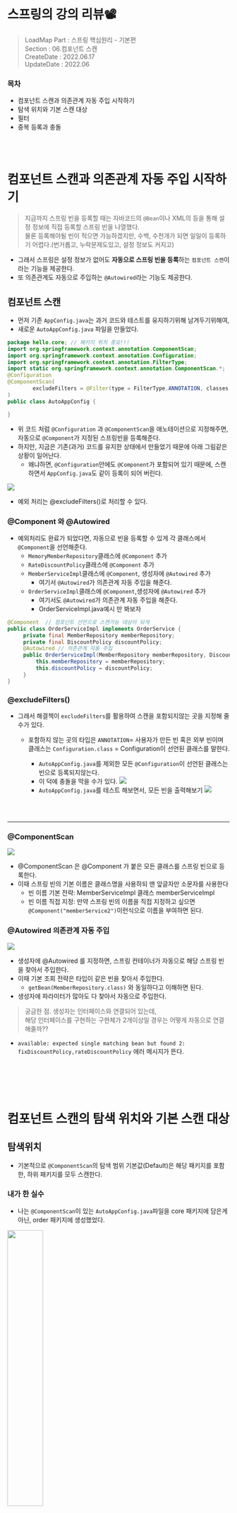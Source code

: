 # 스프링의 강의 리뷰📽
> LoadMap Part : 스프링 핵심원리 - 기본편   
> Section : 06.컴포넌트 스캔    
> CreateDate : 2022.06.17     
> UpdateDate : 2022.06

### 목차
 - 컴포넌트 스캔과 의존관계 자동 주입 시작하기
 - 탐색 위치와 기본 스캔 대상
 - 필터
 - 중복 등록과 충돌

<br></br>

# 컴포넌트 스캔과 의존관계 자동 주입 시작하기
> 지금까지 스프링 빈을 등록할 때는 자바코드의 `@Bean`이나 XML의 <Bean>등을 통해 설정 정보에 직접 등록할 스프링 빈을 나열했다.   
> 물론 등록해야될 빈이 적으면 가능하겠지만, 수백, 수천개가 되면 일일이 등록하기 어렵다.(번거롭고, 누락문제도있고, 설정 정보도 커지고) 

- 그래서 스프링은 설정 정보가 없어도 **자동으로 스프링 빈을 등록**하는 `컴포넌트 스캔`이라는 기능을 제공한다.
- 또 의존관계도 자동으로 주입하는 `@Autowired`라는 기능도 제공한다. 

## 컴포넌트 스캔 
- 먼저 기존 `AppConfig.java`는 과거 코드와 테스트를 유지하기위해 남겨두기위해여, 
- 새로운 `AutoAppConfig.java` 파일을 만들었다. 
```java
package hello.core; // 패키지 위치 중요!!!
import org.springframework.context.annotation.ComponentScan;
import org.springframework.context.annotation.Configuration;
import org.springframework.context.annotation.FilterType;
import static org.springframework.context.annotation.ComponentScan.*;
@Configuration
@ComponentScan(
        excludeFilters = @Filter(type = FilterType.ANNOTATION, classes = Configuration.class)
)
public class AutoAppConfig {

}
```
 - 위 코드 처럼 `@Configuration` 과 `@ComponentScan`을 애노테이션으로 지정해주면, 자동으로 `@Component`가 지정된 스프링빈을 등록해준다. 
 - 하지만, 지금은 기존(과거) 코드를 유지한 상태에서 만들었기 때문에 아래 그림같은 상황이 일어난다. 
   - 왜냐하면, `@Configuration`안에도 `@Component`가 포함되어 있기 때문에, 스캔하면서 `AppConfig.java`도 같이 등록이 되어 버린다.

<img src="https://user-images.githubusercontent.com/104331549/174239182-98e66802-6511-4022-86b7-decf4986379c.png">

   - 예외 처리는 @excludeFilters()로 처리할 수 있다.

### @Component 와 @Autowired
- 예외처리도 완료가 되었다면, 자동으로 빈을 등록할 수 있게 각 클래스에서 `@Component`을 선언해준다.
  - `MemoryMemberRepository`클래스에 `@Component` 추가
  - `RateDiscountPolicy`클래스에 `@Component` 추가
  - `MemberServiceImpl`클래스에 `@Component`, 생성자에 `@Autowired` 추가
    - 여기서 `@Autowired`가 의존관계 자동 주입을 해준다.
  - `OrderServiceImpl`클래스에 `@Component`,생성자에 `@Autowired` 추가
    - 여기서도 `@Autowired`가 의존관계 자동 주입을 해준다.
    - OrderServiceImpl.java예시 만 봐보자
```java
@Component  // 컴포넌트 선언으로 스캔가능 대상이 되게 
public class OrderServiceImpl implements OrderService {
     private final MemberRepository memberRepository;
     private final DiscountPolicy discountPolicy;
     @Autowired // 의존관계 자동 주입
     public OrderServiceImpl(MemberRepository memberRepository, DiscountPolicy discountPolicy) {
         this.memberRepository = memberRepository;
         this.discountPolicy = discountPolicy;
     }
}
```
### @excludeFilters()
- 그래서 해결책이 `excludeFilters`를 활용하여 스캔을 포함되지않는 곳을 지정해 줄 수가 있다.
    - 포함하지 않는 곳의 타입은  `ANNOTATION`= 사용자가 만든 빈 혹은 외부 빈이며 클래스는 `Configuration.class` = Configuration이 선언된 클래스를 말한다.
        - `AutoAppConfig.java`를 제외한 모든 `@Configuration`이 선언된 클래스는 빈으로 등록되지않는다.
        - 이 덕에 충돌을 막을 수가 있다.
          <img src = "https://user-images.githubusercontent.com/104331549/174242089-0a73a2af-9ce7-4d79-a862-91b09ebb1575.png">
        - `AutoAppConfig.java`를 테스트 해보면서, 모든 빈을 출력해보기
          <img src = "https://user-images.githubusercontent.com/104331549/174242130-490d6b1a-cae6-47b2-b8d5-7c4bc84c21a2.png">

      <br></br>
---

### @ComponentScan
<img src="https://user-images.githubusercontent.com/104331549/174243850-c7c56985-15e2-471d-b79c-f61eac51a415.png">

- @ComponentScan 은 @Component 가 붙은 모든 클래스를 스프링 빈으로 등록한다.
- 이때 스프링 빈의 기본 이름은 클래스명을 사용하되 맨 앞글자만 소문자를 사용한다
    - 빈 이름 기본 전략: MemberServiceImpl 클래스 memberServiceImpl
    - 빈 이름 직접 지정: 만약 스프링 빈의 이름을 직접 지정하고 싶으면 `@Component("memberService2")`이런식으로 이름을 부여하면 된다.

### @Autowired 의존관계 자동 주입
<img src="https://user-images.githubusercontent.com/104331549/174244498-f095c7f0-b4d4-4c2f-a993-9249270ce977.png">

- 생성자에 @Autowired 를 지정하면, 스프링 컨테이너가 자동으로 해당 스프링 빈을 찾아서 주입한다.
- 이때 기본 조회 전략은 타입이 같은 빈을 찾아서 주입한다.
  - `getBean(MemberRepository.class)` 와 동일하다고 이해하면 된다. 
- 생성자에 파라미터가 많아도 다 찾아서 자동으로 주입한다.

> 궁금한 점. 생성자는 인터페이스와 연결되어 있는데,  
>  해당 인터페이스를 구현하는 구현체가 2개이상일 경우는 어떻게 자동으로 연결해줄까??

- `available: expected single matching bean but found 2: fixDiscountPolicy,rateDiscountPolicy` 에러 메시지가 뜬다.
 
<br></br>
<br></br>
# 컴포넌트 스캔의 탐색 위치와 기본 스캔 대상
## 탐색위치 
 - 기본적으로 `@ComponentScan`의 탐색 범위 기본값(Default)은 해당 패키지를 포함한, 하위 패키지를 모두 스캔한다.

### 내가 한 실수 
 - 나는 `@ComponentScan`이 있는 `AutoAppConfig.java`파일을 core 패키지에 담은게 아닌, order 패키지에 생성했었다.

 <img src="https://user-images.githubusercontent.com/104331549/174248639-4f1857bc-a839-4219-a79d-19b5eb092d3b.png" width = "40%">

 - 그래서 기존 코드로 테스트를 진행하면, 
 <img src="https://user-images.githubusercontent.com/104331549/174248845-89174d3e-fe33-43a1-80ce-7404821f17c1.png">
 - `Error creating bean with name 'orderServiceImpl' defined in file` 해당 파일을 찾을 수 없다는 에러가 뜬다.
 - 물론 'orderServiceImpl'는 같은 패키지안에 있어 찾을 수 있지만, 
   - 'orderServiceImpl'를 만들기 위해, `MemoryMemberRepository`와 `RateDiscountPolicy`를 생성해야 했기에, 
   - 이 둘은 다른 패키지 안에 있어 빈으로 생성할 수 없다는 오류가 난 것이다.
### 해결 방법
 - basePackages : 탐색할 패키지의 시작 위치를 지정한다. 이 패키지를 포함해서 하위 패키지를 모두 탐색한다.
<img src="https://user-images.githubusercontent.com/104331549/174249707-25a958f3-ca68-4fec-974c-f926906c9ba4.png">

   - 이렇게 상단 패키지로 시작위치를 지정해줘서 해결하였다. 
   - 물론 이 외에도, `basePackages = {"hello.core", "hello.service"}`이렇게 여러 시작 위치를 지정할 수도 있다.
 - 패키지가 아닌 클래스로 지정해 줄 수도 있다.
   - basePackageClasses : 지정한 클래스의 패키지를 탐색 시작 위치로 지정한다
   
#### 권장하는 방법
> 개인적으로 즐겨 사용하는 방법은 패키지 위치를 지정하지 않고, **설정 정보 클래스의 위치를 프로젝트 최상단**에 두는 것이다.   
> 최근 스프링 부트도 이 방법을 기본으로 제공 - `@SpringBootApplication`

<br></br>
 
## 기본 스캔 대상
 - 컴포넌트 스캔은 `@Component` 뿐만 아니라 다음과 내용도 추가로 대상에 포함한다
   - `@Controlller` : 스프링 MVC 컨트롤러에서 사용 _ 별도 라이브러리 다운 필요
   - `@Service` : 스프링 비즈니스 로직에서 사용 
   - `@Repository` : 스프링 데이터 접근 계층에서 사용
   - `@Configuration` : 스프링 설정 정보에서 사용 

<img src="https://user-images.githubusercontent.com/104331549/174252117-721cb35e-973c-4634-872e-620ec6291b99.png">

> 참고 :사실 애노테이션에는 상속관계라는 것이 없다. 그래서 이렇게 애노테이션이 특정 애노테이션을 들고 있는 것을 인식할 수 있는 것은 자바 언어가 지원하는 기능은 아니고, **스프링이 지원하는 기능**이다.
 - 게다가 위 애노테이션들은, @Component 기능만 있는 것이 아니라 다른 부가 기능도 수행한다.
   - `@Controller` : 스프링 MVC 컨트롤러로 인식
   - `@Repository` : 스프링 데이터 접근 계층으로 인식하고, 데이터 계층의 예외를 스프링 예외로 변환해준다.
   - `@Configuration` : 앞서 보았듯이 스프링 설정 정보로 인식하고, 스프링 빈이 싱글톤을 유지하도록 추가처리를 한다.
   - `@Service` : 사실 @Service 는 특별한 처리를 하지 않는다. 
     - 대신 개발자들이 핵심 비즈니스 계층을 인식하는데 도움이 된다.

<br></br>
<br></br>

# 필터 
 - 필터는 그게 스캔할 것과 스캔하지 않는 것으로 나눌 수 있다.
   - `includeFilters` : 컴포넌트 스캔 대상을 추가로 지정한다.
   - `excludeFilters` : 컴포넌트 스캔에서 제외할 대상을 지정한다
### 예시
 - 가상의 애노테이션을 만든다.
 - `MyIncludeComponent.annotation` 과  `MyExcludeComponent.annotation`을 만든다.
```java
@Target(ElementType.TYPE)
@Retention(RetentionPolicy.RUNTIME)
@Documented
public @interface MyIncludeComponent {
}
```
```java
@Target(ElementType.TYPE)
@Retention(RetentionPolicy.RUNTIME)
@Documented
public @interface MyExcludeComponent {
}
```
- 애노테이션을 선언할 `BeanA` 와 `BeanB`를 만든다.
```java
@MyIncludeComponent  // 포함할 애노테이션
public class BeanA { }
```
```java
@MyExcludeComponent // 미포함할 애노테이션
public class BeanB { }
```
- 테스트 코드
```java
    @Test
    void filterScan(){
        AnnotationConfigApplicationContext ac = new AnnotationConfigApplicationContext(ComponentFilterAppConfig.class);
        BeanA beanA = ac.getBean(BeanA.class);
        assertThat(beanA).isNotNull();
        
      //BeanB beanB = ac.getBean(BeanB.class);
        assertThrows(
                NoSuchBeanDefinitionException.class,
                () -> ac.getBean(BeanB.class));
    }
    
    @Configuration
    @ComponentScan(
            includeFilters =  @Filter(type = FilterType.ANNOTATION, classes = MyIncludeComponent.class),
            excludeFilters = @Filter(type = FilterType.ANNOTATION, classes = MyExcludeComponent.class)
    )
    static class ComponentFilterAppConfig{

    }
```
 - 위 테스트 결과 `BeanA`는 등록이 확인 가능하지만, `BeanB`는 `NoSuchBeanDefinitionException` 에러가 나온다.
### FilterType 옵션
- 5가지 옵션이 있다
    - ANNOTATION: 기본값, 애노테이션을 인식해서 동작한다.
      - ex) org.example.SomeAnnotation
    - ASSIGNABLE_TYPE: 지정한 타입과 자식 타입을 인식해서 동작한다.
      - ex) org.example.SomeClass
    - ASPECTJ: AspectJ 패턴 사용
      - ex) org.example..*Service+
    - REGEX: 정규 표현식
      - ex) org\.example\.Default.*
    - CUSTOM: TypeFilter 이라는 인터페이스를 구현해서 처리
      - ex) org.example.MyTypeFilter

> `excludeFilters` 는 여러가지 이유로 간혹 사용할 때가 있지만, `includeFilters` 를 사용할 일은 거의 없다

<br></br>

# 중복 등록과 충돌
> 컴포넌트 스캔에서 같은 빈 이름을 등록하면 어떻게 될까?
- 충돌 또한 크게 두가지 경우가 있다. 
  - 자동 빈 등록 vs 자동 빈 등록
  - 수동 빈 등록 vs 자동 빈 등록

## 자동 빈 등록 vs 자동 빈 등록
### 예시 
- 기존 두개의 컴포넌트를 동일한 이름으로 바꿔 준다.  
 <img src="https://user-images.githubusercontent.com/104331549/174264352-f3a075c9-7239-422a-82b4-ada99521e997.png" width =50%>

- 테스트를 실행해보면 에러 문구는 아래와 같다.
>  nested exception is org.springframework.context.annotation.ConflictingBeanDefinitionException:   
> Annotation-specified bean name 'service' for bean class [hello.core.order.OrderServiceImpl] conflicts with existing,   
> non-compatible bean definition of same name and class [hello.core.member.MemberServiceImpl]

- 컴포넌트 스캔에 의해 자동으로 스프링 빈이 등록되는데, 그 이름이 같은 경우 스프링은 오류를 발생시킨다.
   - `ConflictingBeanDefinitionException` 예외 발생
   - 어떤 빈이 서로 충돌하는 지도 log로 나타난다. 

> 이러한 문제는 거의 잘 일어나지 않는다.

## 수동 빈 등록 vs 자동 빈 등록
> 하지만, 이경우는 종종 발생할 수 있는 경우이다. 

### 예시
 - `MemberRepository.java`에 `@Component`를 해놨으므로, 자동 빈등록은 되어있으니, 
 - `AutoAppConfig.java`에서 수동으로 똑같은 이름의 빈을 등록해주자
```java
@Configuration
@ComponentScan(
        basePackages = "hello.core",
        excludeFilters = @ComponentScan.Filter(type = FilterType.ANNOTATION, classes = Configuration.class)
)

public class AutoAppConfig {
    
    @Bean(name = "memoryMemberRepository") // 같은 이름의 빈 등록
    MemoryMemberRepository memberRepository() {
        return new MemoryMemberRepository();
    }
}
```
> 예상과 다르게 결과는 성공한다. 그 이유는 로그를 보면 알 수 있다.


<img src="https://user-images.githubusercontent.com/104331549/174276469-1498a0f8-cc38-46d7-bec8-bf3987ee2a85.png">

- 수동 빈이 자동 빈을 오버라이딩 해버린다.
- 즉, 수동 빈이 우선권을 가지는 것이다.
- 의도적으로 설정해서 이런 결과가 만들어지기보다는 설정들이 꼬여서, 이러한 경우가 만들어지는 경우가 많다.
    - 이경우 정말 잡기 어려운 버그가 만들어진다.(에러로도 안잡히니까)
    - **그래서 최근 스프링 부트는 수동 빈 등록과 자동 빈 등록이 충돌나면 오류가 발생하도록 기본값을 바꾸었다.** 

#### @SpringBootApplication
- 스프링부트에서 프로젝트를 만들면 아래와 같은 파일(`CoreApplication.java`)을 자동 생성한다.
- `CoreApplication.java`를 실행(`run`)을 하면 아래와 같이 오류가 난다. 
<img src="https://user-images.githubusercontent.com/104331549/174282780-b72468e8-53df-4681-b304-5673f6d1683e.png">
<img src= "https://user-images.githubusercontent.com/104331549/174282423-ee67d22a-9257-4eea-a689-ed29b8b5ca79.png">

    - 즉, 수동 빈이 자동 빈을 덮어씌우지 못하고, 스프링이 에러를 출력한다.
    - 그리고 밑에 더 자세하게 에러메시지와 취해야할 액션도 주어진다.
#### 에러 메시지
```java
Description:
        The bean 'memoryMemberRepository', defined in class path resource [hello/core/AutoAppConfig.class], could not be registered. A bean with that name has already been defined in file [C:\Users\shin\study\core\core\out\production\classes\hello\core\member\MemoryMemberRepository.class] and overriding is disabled.
        // 이미 bean이 선언되어 있어서, 충돌이 일어났다는 이야기
Action:
        Consider renaming one of the beans or enabling overriding by setting spring.main.allow-bean-definition-overriding=true  
        // 만약 오버라이딩을하고 싶다면, `application.properties` 파일에 `spring.main.allow-bean-definition-overriding=true` 라고 입력해주면 된다.
```
 

## 느낀점 😌
 - `@Component, @Autowired` 를 사용하면 따로 설정정보를 작성해주지 않아도 되니 편한것 같은데,
 - `AppConfig`를 사용할때 처럼 주입정보가 **한눈에 들어오지 않는다.**
 - 아쉽게도 이부분을 알아보니까, 컴포넌트 스캔의 편리함은 장점이지만, 한눈에 들어오지 못하는 것은 단점이라고 한다. 
   - 왠지 자세히 알아보면, 한눈에 볼 수 있는 방법이 있을 것 같다.
   - 콘솔창에 관계도를 띄워준다던지, 아니면, 특정 플러그인 등..먼가.. (가설임)
 - 그리고 에러메시지만 잘 읽어도, 왠만한 문제는 해결할 수 있다. 그러니 에러메시지를 읽는 습관을 만들자.
 - 개발은 혼자하는 것이 아니기 때문에, 무엇이든 어설픈 것보다 명확한것이 낫다!(김영한님의 말씀)
<br></br>

### 참고 링크 

